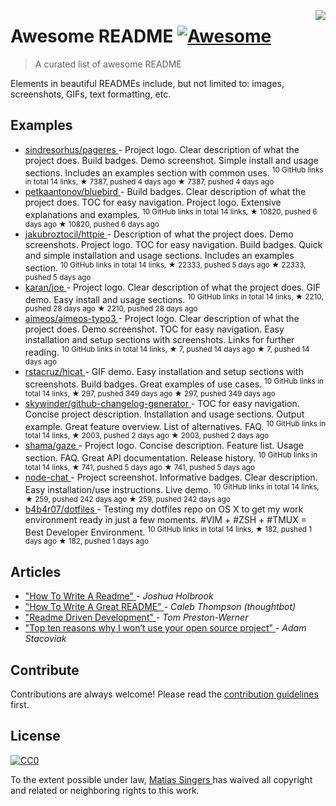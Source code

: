 <p>
 <img align="right" src="icon.png"/>
</p>
<h1>
 Awesome README
 <a href="https://github.com/sindresorhus/awesome">
  <img alt="Awesome" src="https://cdn.rawgit.com/sindresorhus/awesome/d7305f38d29fed78fa85652e3a63e154dd8e8829/media/badge.svg"/>
 </a>
</h1>
<blockquote>
 <p>
  A curated list of awesome README
 </p>
</blockquote>
<p>
 Elements in beautiful READMEs include, but not limited to: images, screenshots, GIFs, text formatting, etc.
</p>
<h2>
 Examples
</h2>
<ul>
 <li>
  <a href="https://github.com/sindresorhus/pageres">
   sindresorhus/pageres
  </a>
  - Project logo. Clear description of what the project does. Build badges. Demo screenshot. Simple install and usage sections. Includes an examples section with common uses.
  <sup>
   10 GitHub links in total 14 links, ★ 7387, pushed 4 days ago
  </sup>
  <sup>
   &#9733 7387, pushed 4 days ago
  </sup>
 </li>
 <li>
  <a href="https://github.com/petkaantonov/bluebird">
   petkaantonov/bluebird
  </a>
  - Build badges. Clear description of what the project does. TOC for easy navigation. Project logo. Extensive explanations and examples.
  <sup>
   10 GitHub links in total 14 links, ★ 10820, pushed 6 days ago
  </sup>
  <sup>
   &#9733 10820, pushed 6 days ago
  </sup>
 </li>
 <li>
  <a href="https://github.com/jkbrzt/httpie">
   jakubroztocil/httpie
  </a>
  - Description of what the project does. Demo screenshots. Project logo. TOC for easy navigation. Build badges. Quick and simple installation and usage sections. Includes an examples section.
  <sup>
   10 GitHub links in total 14 links, ★ 22333, pushed 5 days ago
  </sup>
  <sup>
   &#9733 22333, pushed 5 days ago
  </sup>
 </li>
 <li>
  <a href="https://github.com/karan/joe">
   karan/joe
  </a>
  - Project logo. Clear description of what the project does. GIF demo. Easy install and usage sections.
  <sup>
   10 GitHub links in total 14 links, ★ 2210, pushed 28 days ago
  </sup>
  <sup>
   &#9733 2210, pushed 28 days ago
  </sup>
 </li>
 <li>
  <a href="https://github.com/aimeos/aimeos-typo3">
   aimeos/aimeos-typo3
  </a>
  - Project logo. Clear description of what the project does. Demo screenshot. TOC for easy navigation. Easy installation and setup sections with screenshots. Links for further reading.
  <sup>
   10 GitHub links in total 14 links, ★ 7, pushed 14 days ago
  </sup>
  <sup>
   &#9733 7, pushed 14 days ago
  </sup>
 </li>
 <li>
  <a href="https://github.com/rstacruz/hicat">
   rstacruz/hicat
  </a>
  - GIF demo. Easy installation and setup sections with screenshots. Build badges. Great examples of use cases.
  <sup>
   10 GitHub links in total 14 links, ★ 297, pushed 349 days ago
  </sup>
  <sup>
   &#9733 297, pushed 349 days ago
  </sup>
 </li>
 <li>
  <a href="https://github.com/skywinder/github-changelog-generator">
   skywinder/github-changelog-generator
  </a>
  - TOC for easy navigation. Concise project description. Installation and usage sections. Output example. Great feature overview. List of alternatives. FAQ.
  <sup>
   10 GitHub links in total 14 links, ★ 2003, pushed 2 days ago
  </sup>
  <sup>
   &#9733 2003, pushed 2 days ago
  </sup>
 </li>
 <li>
  <a href="https://github.com/shama/gaze">
   shama/gaze
  </a>
  - Project logo. Concise description. Feature list. Usage section. FAQ. Great API documentation. Release history.
  <sup>
   10 GitHub links in total 14 links, ★ 741, pushed 5 days ago
  </sup>
  <sup>
   &#9733 741, pushed 5 days ago
  </sup>
 </li>
 <li>
  <a href="https://github.com/IgorAntun/node-chat">
   node-chat
  </a>
  - Project screenshot. Informative badges. Clear description. Easy installation/use instructions. Live demo.
  <sup>
   10 GitHub links in total 14 links, ★ 259, pushed 242 days ago
  </sup>
  <sup>
   &#9733 259, pushed 242 days ago
  </sup>
 </li>
 <li>
  <a href="https://github.com/b4b4r07/dotfiles">
   b4b4r07/dotfiles
  </a>
  - Testing my dotfiles repo on OS X to get my work environment ready in just a few moments. #VIM + #ZSH + #TMUX = Best Developer Environment.
  <sup>
   10 GitHub links in total 14 links, ★ 182, pushed 1 days ago
  </sup>
  <sup>
   &#9733 182, pushed 1 days ago
  </sup>
 </li>
</ul>
<h2>
 Articles
</h2>
<ul>
 <li>
  <a href="http://jfhbrook.github.io/2011/11/09/readmes.html">
   "How To Write A Readme"
  </a>
  -
  <em>
   Joshua Holbrook
  </em>
 </li>
 <li>
  <a href="https://robots.thoughtbot.com/how-to-write-a-great-readme">
   "How To Write A Great README"
  </a>
  -
  <em>
   Caleb Thompson (thoughtbot)
  </em>
 </li>
 <li>
  <a href="http://tom.preston-werner.com/2010/08/23/readme-driven-development.html">
   "Readme Driven Development"
  </a>
  -
  <em>
   Tom Preston-Werner
  </em>
 </li>
 <li>
  <a href="https://changelog.com/top-ten-reasons-why-i-wont-use-your-open-source-project/">
   "Top ten reasons why I won’t use your open source project"
  </a>
  -
  <em>
   Adam Stacoviak
  </em>
 </li>
</ul>
<h2>
 Contribute
</h2>
<p>
 Contributions are always welcome!
Please read the
 <a href="contributing.md">
  contribution guidelines
 </a>
 first.
</p>
<h2>
 License
</h2>
<p>
 <a href="http://creativecommons.org/publicdomain/zero/1.0/">
  <img alt="CC0" src="https://licensebuttons.net/p/zero/1.0/88x31.png"/>
 </a>
</p>
<p>
 To the extent possible under law,
 <a href="http://mts.io">
  Matias Singers
 </a>
 has waived all copyright and related or neighboring rights to this work.
</p>
